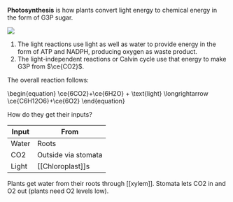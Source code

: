 **Photosynthesis** is how plants convert light energy to chemical energy in the form of G3P sugar.

![](https://qph.fs.quoracdn.net/main-qimg-1cf547fc0bfa99759395f095fac420e4)

1. The light reactions use light as well as water to provide energy in the form of ATP and NADPH, producing oxygen as waste product.
2. The light-independent reactions or Calvin cycle use that energy to make G3P from $\ce{CO2}$.

The overall reaction follows:

\begin{equation}
\ce{6CO2}+\ce{6H2O} + \text{light} \longrightarrow \ce{C6H12O6}+\ce{6O2}
\end{equation}

How do they get their inputs?

|Input|From|
|-----|-----|
|Water|Roots|
|CO2|Outside via stomata|
|Light|[[Chloroplast]]s|

Plants get water from their roots through [[xylem]]. Stomata lets CO2 in and O2 out (plants need O2 levels low). 
